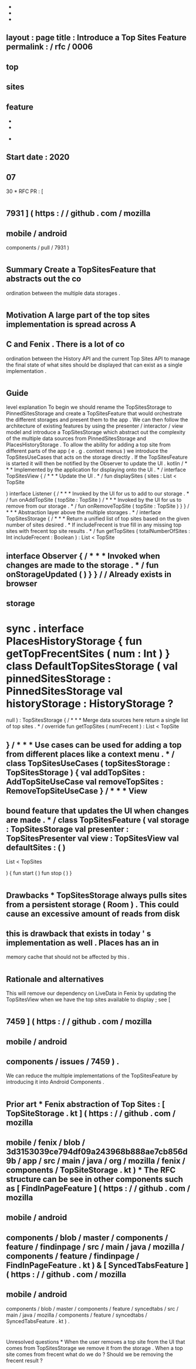 -
-
-
layout
:
page
title
:
Introduce
a
Top
Sites
Feature
permalink
:
/
rfc
/
0006
-
top
-
sites
-
feature
-
-
-
*
Start
date
:
2020
-
07
-
30
*
RFC
PR
:
[
#
7931
]
(
https
:
/
/
github
.
com
/
mozilla
-
mobile
/
android
-
components
/
pull
/
7931
)
#
#
Summary
Create
a
TopSitesFeature
that
abstracts
out
the
co
-
ordination
between
the
multiple
data
storages
.
#
#
Motivation
A
large
part
of
the
top
sites
implementation
is
spread
across
A
-
C
and
Fenix
.
There
is
a
lot
of
co
-
ordination
between
the
History
API
and
the
current
Top
Sites
API
to
manage
the
final
state
of
what
sites
should
be
displayed
that
can
exist
as
a
single
implementation
.
#
#
Guide
-
level
explanation
To
begin
we
should
rename
the
TopSitesStorage
to
PinnedSitesStorage
and
create
a
TopSitesFeature
that
would
orchestrate
the
different
storages
and
present
them
to
the
app
.
We
can
then
follow
the
architecture
of
existing
features
by
using
the
presenter
/
interactor
/
view
model
and
introduce
a
TopSitesStorage
which
abstract
out
the
complexity
of
the
multiple
data
sources
from
PinnedSitesStorage
and
PlacesHistoryStorage
.
To
allow
the
ability
for
adding
a
top
site
from
different
parts
of
the
app
(
e
.
g
.
context
menus
)
we
introduce
the
TopSitesUseCases
that
acts
on
the
storage
directly
.
If
the
TopSitesFeature
is
started
it
will
then
be
notified
by
the
Observer
to
update
the
UI
.
kotlin
/
*
*
*
Implemented
by
the
application
for
displaying
onto
the
UI
.
*
/
interface
TopSitesView
{
/
*
*
*
Update
the
UI
.
*
/
fun
displaySites
(
sites
:
List
<
TopSite
>
)
interface
Listener
{
/
*
*
*
Invoked
by
the
UI
for
us
to
add
to
our
storage
.
*
/
fun
onAddTopSite
(
topSite
:
TopSite
)
/
*
*
*
Invoked
by
the
UI
for
us
to
remove
from
our
storage
.
*
/
fun
onRemoveTopSite
(
topSite
:
TopSite
)
}
}
/
*
*
*
Abstraction
layer
above
the
multiple
storages
.
*
/
interface
TopSitesStorage
{
/
*
*
*
Return
a
unified
list
of
top
sites
based
on
the
given
number
of
sites
desired
.
*
If
includeFrecent
is
true
fill
in
any
missing
top
sites
with
frecent
top
site
results
.
*
/
fun
getTopSites
(
totalNumberOfSites
:
Int
includeFrecent
:
Boolean
)
:
List
<
TopSite
>
interface
Observer
{
/
*
*
*
Invoked
when
changes
are
made
to
the
storage
.
*
/
fun
onStorageUpdated
(
)
}
}
/
/
Already
exists
in
browser
-
storage
-
sync
.
interface
PlacesHistoryStorage
{
fun
getTopFrecentSites
(
num
:
Int
)
}
class
DefaultTopSitesStorage
(
val
pinnedSitesStorage
:
PinnedSitesStorage
val
historyStorage
:
HistoryStorage
?
=
null
)
:
TopSitesStorage
{
/
*
*
*
Merge
data
sources
here
return
a
single
list
of
top
sites
.
*
/
override
fun
getTopSites
(
numFrecent
)
:
List
<
TopSite
>
}
/
*
*
*
Use
cases
can
be
used
for
adding
a
top
from
different
places
like
a
context
menu
.
*
/
class
TopSitesUseCases
(
topSitesStorage
:
TopSitesStorage
)
{
val
addTopSites
:
AddTopSiteUseCase
val
removeTopSites
:
RemoveTopSiteUseCase
}
/
*
*
*
View
-
bound
feature
that
updates
the
UI
when
changes
are
made
.
*
/
class
TopSitesFeature
(
val
storage
:
TopSitesStorage
val
presenter
:
TopSitesPresenter
val
view
:
TopSitesView
val
defaultSites
:
(
)
-
>
List
<
TopSites
>
)
{
fun
start
(
)
fun
stop
(
)
}
#
#
Drawbacks
*
TopSitesStorage
always
pulls
sites
from
a
persistent
storage
(
Room
)
.
This
could
cause
an
excessive
amount
of
reads
from
disk
-
this
is
drawback
that
exists
in
today
'
s
implementation
as
well
.
Places
has
an
in
-
memory
cache
that
should
not
be
affected
by
this
.
#
#
Rationale
and
alternatives
-
This
will
remove
our
dependency
on
LiveData
in
Fenix
by
updating
the
TopSitesView
when
we
have
the
top
sites
available
to
display
;
see
[
#
7459
]
(
https
:
/
/
github
.
com
/
mozilla
-
mobile
/
android
-
components
/
issues
/
7459
)
.
-
We
can
reduce
the
multiple
implementations
of
the
TopSitesFeature
by
introducing
it
into
Android
Components
.
#
#
Prior
art
*
Fenix
abstraction
of
Top
Sites
:
[
TopSiteStorage
.
kt
]
(
https
:
/
/
github
.
com
/
mozilla
-
mobile
/
fenix
/
blob
/
3d3153039ce794df09a243968b888ae7cb856d9b
/
app
/
src
/
main
/
java
/
org
/
mozilla
/
fenix
/
components
/
TopSiteStorage
.
kt
)
*
The
RFC
structure
can
be
see
in
other
components
such
as
[
FindInPageFeature
]
(
https
:
/
/
github
.
com
/
mozilla
-
mobile
/
android
-
components
/
blob
/
master
/
components
/
feature
/
findinpage
/
src
/
main
/
java
/
mozilla
/
components
/
feature
/
findinpage
/
FindInPageFeature
.
kt
)
&
[
SyncedTabsFeature
]
(
https
:
/
/
github
.
com
/
mozilla
-
mobile
/
android
-
components
/
blob
/
master
/
components
/
feature
/
syncedtabs
/
src
/
main
/
java
/
mozilla
/
components
/
feature
/
syncedtabs
/
SyncedTabsFeature
.
kt
)
.
#
#
Unresolved
questions
*
When
the
user
removes
a
top
site
from
the
UI
that
comes
from
TopSitesStorage
we
remove
it
from
the
storage
.
When
a
top
site
comes
from
frecent
what
do
we
do
?
Should
we
be
removing
the
frecent
result
?
